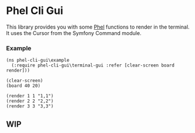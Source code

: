 # Phel Cli Gui

This library provides you with some [Phel](https://phel-lang.org/) functions to render in the terminal.
It uses the Cursor from the Symfony Command module.

### Example

```phel
(ns phel-cli-gui\example
  (:require phel-cli-gui\terminal-gui :refer [clear-screen board render]))

(clear-screen)
(board 40 20)

(render 1 1 "1,1")
(render 2 2 "2,2")
(render 3 3 "3,3")
```

## WIP
